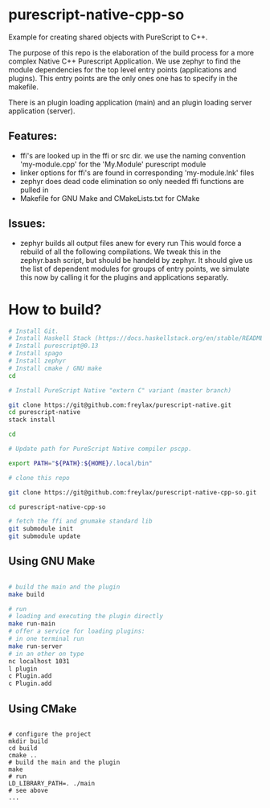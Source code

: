# purescript-native-cpp-so
Example for creating shared objects with PureScript to C++.

The purpose of this repo is the elaboration of the build process
for a more complex Native C++ Purescript Application.
We use zephyr to find the module dependencies for the top level
entry points (applications and plugins). This entry points
are the only ones one has to specify in the makefile.

There is an plugin loading application (main) and
an plugin loading server application (server). 

## Features:

* ffi's are looked up in the ffi or src dir.
	we use the naming convention 'my-module.cpp'
	for the 'My.Module' purescript module
* linker options for ffi's are found in corresponding
	'my-module.lnk' files
* zephyr does dead code elimination so only needed
	ffi functions are pulled in
* Makefile for GNU Make and CMakeLists.txt for CMake	

## Issues:

* zephyr builds all output files anew for every run
	This would force a rebuild of all the following
	compilations. We tweak this in the zephyr.bash
	script, but should be handeld by zephyr.
	It should give us the list of dependent modules
	for groups of entry points, we simulate this now by
	calling it for the plugins and applications separatly.

# How to build?

```bash
# Install Git.
# Install Haskell Stack (https://docs.haskellstack.org/en/stable/README/).
# Install purescript@0.13
# Install spago
# Install zephyr
# Install cmake / GNU make
cd 

# Install PureScript Native "extern C" variant (master branch)

git clone https://git@github.com:freylax/purescript-native.git
cd purescript-native
stack install

cd

# Update path for PureScript Native compiler pscpp.

export PATH="${PATH}:${HOME}/.local/bin"

# clone this repo

git clone https://git@github.com:freylax/purescript-native-cpp-so.git

cd purescript-native-cpp-so

# fetch the ffi and gnumake standard lib
git submodule init
git submodule update
```
## Using GNU Make
```bash

# build the main and the plugin 
make build

# run
# loading and executing the plugin directly
make run-main
# offer a service for loading plugins:
# in one terminal run
make run-server
# in an other on type
nc localhost 1031
l plugin 
c Plugin.add
c Plugin.add
```
## Using CMake
```

# configure the project
mkdir build
cd build
cmake ..
# build the main and the plugin 
make 
# run
LD_LIBRARY_PATH=. ./main
# see above
...
```
